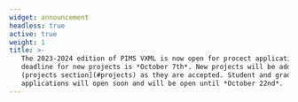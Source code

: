 ```yaml
---
widget: announcement
headless: true
active: true
weight: 1
title: >-
   The 2023-2024 edition of PIMS VXML is now open for procect applications. The
   deadline for new projects is *October 7th*. New projects will be added to the
   (projects section](#projects) as they are accepted. Student and graduate student
   applications will open soon and will be open until *October 22nd*.
---
```


